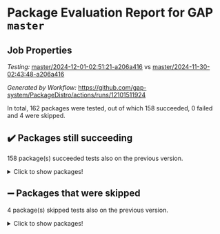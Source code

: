 # Package Evaluation Report for GAP `master`

## Job Properties

*Testing:* [master/2024-12-01-02:51:21-a206a416](https://github.com/gap-system/PackageDistro/blob/data/reports/master/2024-12-01-02:51:21-a206a416) vs [master/2024-11-30-02:43:48-a206a416](https://github.com/gap-system/PackageDistro/blob/data/reports/master/2024-11-30-02:43:48-a206a416)

*Generated by Workflow:* https://github.com/gap-system/PackageDistro/actions/runs/12101511924

In total, 162 packages were tested, out of which 158 succeeded, 0 failed and 4 were skipped.

## :heavy_check_mark: Packages still succeeding

158 package(s) succeeded tests also on the previous version.
<details><summary>Click to show packages!</summary>

- 4ti2interface 2024.11-01 [(success)](https://github.com/gap-system/PackageDistro/actions/runs/12101511924/job/33741558699)
- ace 5.6.2 [(success)](https://github.com/gap-system/PackageDistro/actions/runs/12101511924/job/33741558806)
- aclib 1.3.2 [(success)](https://github.com/gap-system/PackageDistro/actions/runs/12101511924/job/33741558915)
- agt 0.3.1 [(success)](https://github.com/gap-system/PackageDistro/actions/runs/12101511924/job/33741559048)
- alnuth 3.2.1 [(success)](https://github.com/gap-system/PackageDistro/actions/runs/12101511924/job/33741559146)
- anupq 3.3.1 [(success)](https://github.com/gap-system/PackageDistro/actions/runs/12101511924/job/33741559235)
- atlasrep 2.1.9 [(success)](https://github.com/gap-system/PackageDistro/actions/runs/12101511924/job/33741559333)
- autodoc 2023.06.19 [(success)](https://github.com/gap-system/PackageDistro/actions/runs/12101511924/job/33741559421)
- automata 1.16 [(success)](https://github.com/gap-system/PackageDistro/actions/runs/12101511924/job/33741559526)
- automgrp 1.3.2 [(success)](https://github.com/gap-system/PackageDistro/actions/runs/12101511924/job/33741562124)
- autpgrp 1.11 [(success)](https://github.com/gap-system/PackageDistro/actions/runs/12101511924/job/33741562360)
- cap 2024.11-02 [(success)](https://github.com/gap-system/PackageDistro/actions/runs/12101511924/job/33741562556)
- caratinterface 2.3.7 [(success)](https://github.com/gap-system/PackageDistro/actions/runs/12101511924/job/33741563528)
- cddinterface 2024.09.02 [(success)](https://github.com/gap-system/PackageDistro/actions/runs/12101511924/job/33741563585)
- circle 1.6.6 [(success)](https://github.com/gap-system/PackageDistro/actions/runs/12101511924/job/33741563658)
- classicpres 1.22 [(success)](https://github.com/gap-system/PackageDistro/actions/runs/12101511924/job/33741563712)
- cohomolo 1.6.11 [(success)](https://github.com/gap-system/PackageDistro/actions/runs/12101511924/job/33741563771)
- congruence 1.2.7 [(success)](https://github.com/gap-system/PackageDistro/actions/runs/12101511924/job/33741563842)
- corefreesub 0.6 [(success)](https://github.com/gap-system/PackageDistro/actions/runs/12101511924/job/33741563903)
- corelg 1.57 [(success)](https://github.com/gap-system/PackageDistro/actions/runs/12101511924/job/33741563971)
- crime 1.6 [(success)](https://github.com/gap-system/PackageDistro/actions/runs/12101511924/job/33741564040)
- crisp 1.4.6 [(success)](https://github.com/gap-system/PackageDistro/actions/runs/12101511924/job/33741564099)
- crypting 0.10.5 [(success)](https://github.com/gap-system/PackageDistro/actions/runs/12101511924/job/33741564159)
- cryst 4.1.27 [(success)](https://github.com/gap-system/PackageDistro/actions/runs/12101511924/job/33741564215)
- crystcat 1.1.10 [(success)](https://github.com/gap-system/PackageDistro/actions/runs/12101511924/job/33741564261)
- ctbllib 1.3.9 [(success)](https://github.com/gap-system/PackageDistro/actions/runs/12101511924/job/33741564308)
- cubefree 1.20 [(success)](https://github.com/gap-system/PackageDistro/actions/runs/12101511924/job/33741564364)
- curlinterface 2.4.0 [(success)](https://github.com/gap-system/PackageDistro/actions/runs/12101511924/job/33741564413)
- cvec 2.8.2 [(success)](https://github.com/gap-system/PackageDistro/actions/runs/12101511924/job/33741564474)
- datastructures 0.3.1 [(success)](https://github.com/gap-system/PackageDistro/actions/runs/12101511924/job/33741564517)
- deepthought 1.0.7 [(success)](https://github.com/gap-system/PackageDistro/actions/runs/12101511924/job/33741564561)
- design 1.8.2 [(success)](https://github.com/gap-system/PackageDistro/actions/runs/12101511924/job/33741564606)
- difsets 2.3.1 [(success)](https://github.com/gap-system/PackageDistro/actions/runs/12101511924/job/33741564660)
- digraphs 1.9.0 [(success)](https://github.com/gap-system/PackageDistro/actions/runs/12101511924/job/33741564710)
- edim 1.3.8 [(success)](https://github.com/gap-system/PackageDistro/actions/runs/12101511924/job/33741564781)
- example 4.4.0 [(success)](https://github.com/gap-system/PackageDistro/actions/runs/12101511924/job/33741564861)
- examplesforhomalg 2023.10-01 [(success)](https://github.com/gap-system/PackageDistro/actions/runs/12101511924/job/33741564910)
- factint 1.6.3 [(success)](https://github.com/gap-system/PackageDistro/actions/runs/12101511924/job/33741564968)
- ferret 1.0.14 [(success)](https://github.com/gap-system/PackageDistro/actions/runs/12101511924/job/33741565017)
- fga 1.5.0 [(success)](https://github.com/gap-system/PackageDistro/actions/runs/12101511924/job/33741565081)
- fining 1.5.6 [(success)](https://github.com/gap-system/PackageDistro/actions/runs/12101511924/job/33741565126)
- float 1.0.5 [(success)](https://github.com/gap-system/PackageDistro/actions/runs/12101511924/job/33741565190)
- format 1.4.4 [(success)](https://github.com/gap-system/PackageDistro/actions/runs/12101511924/job/33741565251)
- forms 1.2.12 [(success)](https://github.com/gap-system/PackageDistro/actions/runs/12101511924/job/33741565311)
- fplsa 1.2.6 [(success)](https://github.com/gap-system/PackageDistro/actions/runs/12101511924/job/33741565375)
- fr 2.4.13 [(success)](https://github.com/gap-system/PackageDistro/actions/runs/12101511924/job/33741565430)
- francy 2.0.3 [(success)](https://github.com/gap-system/PackageDistro/actions/runs/12101511924/job/33741565479)
- fwtree 1.3 [(success)](https://github.com/gap-system/PackageDistro/actions/runs/12101511924/job/33741565550)
- gapdoc 1.6.7 [(success)](https://github.com/gap-system/PackageDistro/actions/runs/12101511924/job/33741565631)
- gauss 2023.08-01 [(success)](https://github.com/gap-system/PackageDistro/actions/runs/12101511924/job/33741565697)
- gaussforhomalg 2024.08-01 [(success)](https://github.com/gap-system/PackageDistro/actions/runs/12101511924/job/33741565793)
- gbnp 1.1.0 [(success)](https://github.com/gap-system/PackageDistro/actions/runs/12101511924/job/33741565843)
- generalizedmorphismsforcap 2024.09-03 [(success)](https://github.com/gap-system/PackageDistro/actions/runs/12101511924/job/33741565933)
- genss 1.6.9 [(success)](https://github.com/gap-system/PackageDistro/actions/runs/12101511924/job/33741566028)
- gradedmodules 2024.01-01 [(success)](https://github.com/gap-system/PackageDistro/actions/runs/12101511924/job/33741566103)
- gradedringforhomalg 2024.07-01 [(success)](https://github.com/gap-system/PackageDistro/actions/runs/12101511924/job/33741566191)
- grape 4.9.2 [(success)](https://github.com/gap-system/PackageDistro/actions/runs/12101511924/job/33741566285)
- groupoids 1.76 [(success)](https://github.com/gap-system/PackageDistro/actions/runs/12101511924/job/33741566368)
- grpconst 2.6.5 [(success)](https://github.com/gap-system/PackageDistro/actions/runs/12101511924/job/33741566440)
- guarana 0.96.3 [(success)](https://github.com/gap-system/PackageDistro/actions/runs/12101511924/job/33741566513)
- guava 3.19 [(success)](https://github.com/gap-system/PackageDistro/actions/runs/12101511924/job/33741566598)
- hap 1.66 [(success)](https://github.com/gap-system/PackageDistro/actions/runs/12101511924/job/33741566689)
- hapcryst 0.1.15 [(success)](https://github.com/gap-system/PackageDistro/actions/runs/12101511924/job/33741566794)
- hecke 1.5.4 [(success)](https://github.com/gap-system/PackageDistro/actions/runs/12101511924/job/33741566899)
- help 4.0 [(success)](https://github.com/gap-system/PackageDistro/actions/runs/12101511924/job/33741567012)
- homalg 2024.01-01 [(success)](https://github.com/gap-system/PackageDistro/actions/runs/12101511924/job/33741567113)
- homalgtocas 2023.11-01 [(success)](https://github.com/gap-system/PackageDistro/actions/runs/12101511924/job/33741567212)
- idrel 2.48 [(success)](https://github.com/gap-system/PackageDistro/actions/runs/12101511924/job/33741567324)
- images 1.3.3 [(success)](https://github.com/gap-system/PackageDistro/actions/runs/12101511924/job/33741567417)
- intpic 0.4.0 [(success)](https://github.com/gap-system/PackageDistro/actions/runs/12101511924/job/33741567502)
- io 4.9.1 [(success)](https://github.com/gap-system/PackageDistro/actions/runs/12101511924/job/33741567591)
- io_forhomalg 2023.02-04 [(success)](https://github.com/gap-system/PackageDistro/actions/runs/12101511924/job/33741567677)
- irredsol 1.4.4 [(success)](https://github.com/gap-system/PackageDistro/actions/runs/12101511924/job/33741567780)
- json 2.2.2 [(success)](https://github.com/gap-system/PackageDistro/actions/runs/12101511924/job/33741567894)
- jupyterkernel 1.5.1 [(success)](https://github.com/gap-system/PackageDistro/actions/runs/12101511924/job/33741568017)
- jupyterviz 1.5.6 [(success)](https://github.com/gap-system/PackageDistro/actions/runs/12101511924/job/33741568123)
- kan 1.37 [(success)](https://github.com/gap-system/PackageDistro/actions/runs/12101511924/job/33741568218)
- kbmag 1.5.11 [(success)](https://github.com/gap-system/PackageDistro/actions/runs/12101511924/job/33741568313)
- laguna 3.9.7 [(success)](https://github.com/gap-system/PackageDistro/actions/runs/12101511924/job/33741568414)
- liealgdb 2.2.1 [(success)](https://github.com/gap-system/PackageDistro/actions/runs/12101511924/job/33741568483)
- liepring 2.9.1 [(success)](https://github.com/gap-system/PackageDistro/actions/runs/12101511924/job/33741568553)
- liering 2.4.2 [(success)](https://github.com/gap-system/PackageDistro/actions/runs/12101511924/job/33741568645)
- linearalgebraforcap 2024.10-01 [(success)](https://github.com/gap-system/PackageDistro/actions/runs/12101511924/job/33741568770)
- lins 0.9 [(success)](https://github.com/gap-system/PackageDistro/actions/runs/12101511924/job/33741568861)
- localizeringforhomalg 2023.10-01 [(success)](https://github.com/gap-system/PackageDistro/actions/runs/12101511924/job/33741568941)
- loops 3.4.4 [(success)](https://github.com/gap-system/PackageDistro/actions/runs/12101511924/job/33741569031)
- lpres 1.1.1 [(success)](https://github.com/gap-system/PackageDistro/actions/runs/12101511924/job/33741569124)
- majoranaalgebras 1.5.2 [(success)](https://github.com/gap-system/PackageDistro/actions/runs/12101511924/job/33741569250)
- mapclass 1.4.6 [(success)](https://github.com/gap-system/PackageDistro/actions/runs/12101511924/job/33741569362)
- matgrp 0.71 [(success)](https://github.com/gap-system/PackageDistro/actions/runs/12101511924/job/33741569468)
- matricesforhomalg 2024.11-02 [(success)](https://github.com/gap-system/PackageDistro/actions/runs/12101511924/job/33741569567)
- modisom 3.0.0 [(success)](https://github.com/gap-system/PackageDistro/actions/runs/12101511924/job/33741569672)
- modulepresentationsforcap 2024.09-02 [(success)](https://github.com/gap-system/PackageDistro/actions/runs/12101511924/job/33741569802)
- modules 2024.01-01 [(success)](https://github.com/gap-system/PackageDistro/actions/runs/12101511924/job/33741569934)
- monoidalcategories 2024.09-05 [(success)](https://github.com/gap-system/PackageDistro/actions/runs/12101511924/job/33741570061)
- nconvex 2022.09-01 [(success)](https://github.com/gap-system/PackageDistro/actions/runs/12101511924/job/33741570169)
- nilmat 1.4.2 [(success)](https://github.com/gap-system/PackageDistro/actions/runs/12101511924/job/33741570280)
- nock 1.5 [(success)](https://github.com/gap-system/PackageDistro/actions/runs/12101511924/job/33741570418)
- normalizinterface 1.3.7 [(success)](https://github.com/gap-system/PackageDistro/actions/runs/12101511924/job/33741570534)
- nq 2.5.11 [(success)](https://github.com/gap-system/PackageDistro/actions/runs/12101511924/job/33741570659)
- numericalsgps 1.4.0 [(success)](https://github.com/gap-system/PackageDistro/actions/runs/12101511924/job/33741570785)
- openmath 11.5.3 [(success)](https://github.com/gap-system/PackageDistro/actions/runs/12101511924/job/33741570912)
- orb 4.9.1 [(success)](https://github.com/gap-system/PackageDistro/actions/runs/12101511924/job/33741571028)
- packagemanager 1.6 [(success)](https://github.com/gap-system/PackageDistro/actions/runs/12101511924/job/33741571146)
- patternclass 2.4.5 [(success)](https://github.com/gap-system/PackageDistro/actions/runs/12101511924/job/33741571275)
- permut 2.0.5 [(success)](https://github.com/gap-system/PackageDistro/actions/runs/12101511924/job/33741571394)
- polenta 1.3.10 [(success)](https://github.com/gap-system/PackageDistro/actions/runs/12101511924/job/33741571533)
- polymaking 0.8.7 [(success)](https://github.com/gap-system/PackageDistro/actions/runs/12101511924/job/33741571674)
- primgrp 3.4.4 [(success)](https://github.com/gap-system/PackageDistro/actions/runs/12101511924/job/33741571793)
- profiling 2.6.0 [(success)](https://github.com/gap-system/PackageDistro/actions/runs/12101511924/job/33741571883)
- qdistrnd 0.9.4 [(success)](https://github.com/gap-system/PackageDistro/actions/runs/12101511924/job/33741571987)
- qpa 1.35 [(success)](https://github.com/gap-system/PackageDistro/actions/runs/12101511924/job/33741572086)
- quagroup 1.8.4 [(success)](https://github.com/gap-system/PackageDistro/actions/runs/12101511924/job/33741572217)
- radiroot 2.9 [(success)](https://github.com/gap-system/PackageDistro/actions/runs/12101511924/job/33741572306)
- rcwa 4.7.1 [(success)](https://github.com/gap-system/PackageDistro/actions/runs/12101511924/job/33741572389)
- rds 1.8 [(success)](https://github.com/gap-system/PackageDistro/actions/runs/12101511924/job/33741572509)
- recog 1.4.3 [(success)](https://github.com/gap-system/PackageDistro/actions/runs/12101511924/job/33741572594)
- repndecomp 1.3.0 [(success)](https://github.com/gap-system/PackageDistro/actions/runs/12101511924/job/33741572674)
- repsn 3.1.2 [(success)](https://github.com/gap-system/PackageDistro/actions/runs/12101511924/job/33741572751)
- resclasses 4.7.3 [(success)](https://github.com/gap-system/PackageDistro/actions/runs/12101511924/job/33741572838)
- ringsforhomalg 2024.11-02 [(success)](https://github.com/gap-system/PackageDistro/actions/runs/12101511924/job/33741572929)
- sco 2023.08-01 [(success)](https://github.com/gap-system/PackageDistro/actions/runs/12101511924/job/33741572999)
- scscp 2.4.3 [(success)](https://github.com/gap-system/PackageDistro/actions/runs/12101511924/job/33741573078)
- semigroups 5.4.0 [(success)](https://github.com/gap-system/PackageDistro/actions/runs/12101511924/job/33741573160)
- sglppow 2.4 [(success)](https://github.com/gap-system/PackageDistro/actions/runs/12101511924/job/33741573245)
- sgpviz 0.999.6 [(success)](https://github.com/gap-system/PackageDistro/actions/runs/12101511924/job/33741573306)
- simpcomp 2.1.14 [(success)](https://github.com/gap-system/PackageDistro/actions/runs/12101511924/job/33741573380)
- singular 2024.06.03 [(success)](https://github.com/gap-system/PackageDistro/actions/runs/12101511924/job/33741573456)
- sl2reps 1.1 [(success)](https://github.com/gap-system/PackageDistro/actions/runs/12101511924/job/33741573521)
- sla 1.6.2 [(success)](https://github.com/gap-system/PackageDistro/actions/runs/12101511924/job/33741573594)
- smallantimagmas 0.2.12 [(success)](https://github.com/gap-system/PackageDistro/actions/runs/12101511924/job/33741573671)
- smallgrp 1.5.4 [(success)](https://github.com/gap-system/PackageDistro/actions/runs/12101511924/job/33741573732)
- smallsemi 0.7.1 [(success)](https://github.com/gap-system/PackageDistro/actions/runs/12101511924/job/33741573799)
- sonata 2.9.6 [(success)](https://github.com/gap-system/PackageDistro/actions/runs/12101511924/job/33741573856)
- sophus 1.27 [(success)](https://github.com/gap-system/PackageDistro/actions/runs/12101511924/job/33741573920)
- sotgrps 1.3 [(success)](https://github.com/gap-system/PackageDistro/actions/runs/12101511924/job/33741573985)
- spinsym 1.5.2 [(success)](https://github.com/gap-system/PackageDistro/actions/runs/12101511924/job/33741574042)
- standardff 1.0 [(success)](https://github.com/gap-system/PackageDistro/actions/runs/12101511924/job/33741574106)
- symbcompcc 1.3.2 [(success)](https://github.com/gap-system/PackageDistro/actions/runs/12101511924/job/33741574182)
- thelma 1.3 [(success)](https://github.com/gap-system/PackageDistro/actions/runs/12101511924/job/33741574240)
- tomlib 1.2.11 [(success)](https://github.com/gap-system/PackageDistro/actions/runs/12101511924/job/33741574305)
- toolsforhomalg 2024.09-01 [(success)](https://github.com/gap-system/PackageDistro/actions/runs/12101511924/job/33741574403)
- toric 1.9.6 [(success)](https://github.com/gap-system/PackageDistro/actions/runs/12101511924/job/33741574480)
- toricvarieties 2022.07.13 [(success)](https://github.com/gap-system/PackageDistro/actions/runs/12101511924/job/33741574535)
- transgrp 3.6.5 [(success)](https://github.com/gap-system/PackageDistro/actions/runs/12101511924/job/33741574597)
- typeset 1.2.2 [(success)](https://github.com/gap-system/PackageDistro/actions/runs/12101511924/job/33741574657)
- ugaly 4.1.3 [(success)](https://github.com/gap-system/PackageDistro/actions/runs/12101511924/job/33741574706)
- unipot 1.6 [(success)](https://github.com/gap-system/PackageDistro/actions/runs/12101511924/job/33741574767)
- unitlib 4.2.0 [(success)](https://github.com/gap-system/PackageDistro/actions/runs/12101511924/job/33741574831)
- utils 0.85 [(success)](https://github.com/gap-system/PackageDistro/actions/runs/12101511924/job/33741574904)
- uuid 0.7 [(success)](https://github.com/gap-system/PackageDistro/actions/runs/12101511924/job/33741574964)
- walrus 0.9991 [(success)](https://github.com/gap-system/PackageDistro/actions/runs/12101511924/job/33741575016)
- wedderga 4.10.5 [(success)](https://github.com/gap-system/PackageDistro/actions/runs/12101511924/job/33741575091)
- wpe 0.8 [(success)](https://github.com/gap-system/PackageDistro/actions/runs/12101511924/job/33741575267)
- xmod 2.92 [(success)](https://github.com/gap-system/PackageDistro/actions/runs/12101511924/job/33741575310)
- xmodalg 1.23 [(success)](https://github.com/gap-system/PackageDistro/actions/runs/12101511924/job/33741575364)
- yangbaxter 0.10.6 [(success)](https://github.com/gap-system/PackageDistro/actions/runs/12101511924/job/33741575419)
- zeromqinterface 0.16 [(success)](https://github.com/gap-system/PackageDistro/actions/runs/12101511924/job/33741575474)
</details>

## :heavy_minus_sign: Packages that were skipped

4 package(s) skipped tests also on the previous version.
<details><summary>Click to show packages!</summary>

- browse 1.8.21 [(skipped)](https://github.com/gap-system/PackageDistro/actions/runs/12101511924/job/33741425902)
- itc 1.5.1 [(skipped)](https://github.com/gap-system/PackageDistro/actions/runs/12101511924/job/33741425902)
- polycyclic 2.16 [(skipped)](https://github.com/gap-system/PackageDistro/actions/runs/12101511924/job/33741425902)
- xgap 4.32 [(skipped)](https://github.com/gap-system/PackageDistro/actions/runs/12101511924/job/33741425902)
</details>

